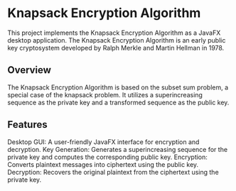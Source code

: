 # Knapsack Encryption Algorithm
This project implements the Knapsack Encryption Algorithm as a JavaFX desktop application. The Knapsack Encryption Algorithm is an early public key cryptosystem developed by Ralph Merkle and Martin Hellman in 1978.

## Overview
The Knapsack Encryption Algorithm is based on the subset sum problem, a special case of the knapsack problem. It utilizes a superincreasing sequence as the private key and a transformed sequence as the public key.

## Features
Desktop GUI: A user-friendly JavaFX interface for encryption and decryption.
Key Generation: Generates a superincreasing sequence for the private key and computes the corresponding public key.
Encryption: Converts plaintext messages into ciphertext using the public key.
Decryption: Recovers the original plaintext from the ciphertext using the private key.
